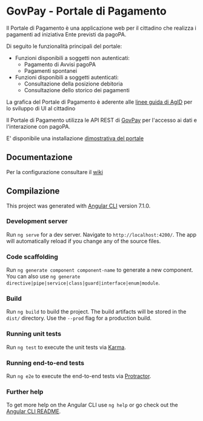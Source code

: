 # GovPay - Portale di Pagamento

Il Portale di Pagamento è una applicazione web per il cittadino che realizza i pagamenti ad iniziativa Ente previsti da pagoPA.

Di seguito le funzionalità principali del portale:

* Funzioni disponibili a soggetti non autenticati:
  * Pagamento di Avvisi pagoPA
  * Pagamenti spontanei
* Funzioni disponibili a soggetti autenticati:
  * Consultazione della posizione debitoria
  * Consultazione dello storico dei pagamenti

La grafica del Portale di Pagamento è aderente alle [linee guida di AgID](https://designers.italia.it/guide/) per lo sviluppo di UI al cittadino

Il Portale di Pagamento utilizza le API REST di [GovPay](https://github.com/link-it/govpay) per l'accesso ai dati e l'interazione con pagoPA.

E' disponibile una installazione [dimostrativa del portale](https://demo.govcloud.it/govpay-portal/)

## Documentazione

Per la configurazione consultare il [wiki](https://github.com/link-it/govpay-portal/wiki)

## Compilazione

This project was generated with [Angular CLI](https://github.com/angular/angular-cli) version 7.1.0.

### Development server

Run `ng serve` for a dev server. Navigate to `http://localhost:4200/`. The app will automatically reload if you change any of the source files.

### Code scaffolding

Run `ng generate component component-name` to generate a new component. You can also use `ng generate directive|pipe|service|class|guard|interface|enum|module`.

### Build

Run `ng build` to build the project. The build artifacts will be stored in the `dist/` directory. Use the `--prod` flag for a production build.

### Running unit tests

Run `ng test` to execute the unit tests via [Karma](https://karma-runner.github.io).

### Running end-to-end tests

Run `ng e2e` to execute the end-to-end tests via [Protractor](http://www.protractortest.org/).

### Further help

To get more help on the Angular CLI use `ng help` or go check out the [Angular CLI README](https://github.com/angular/angular-cli/blob/master/README.md).
